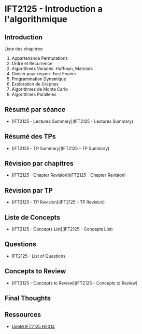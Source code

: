 # IFT2125 - Introduction a l'algorithmique

## Introduction

Liste des chapitres:
1. Appartenance Permutations
2. Ordre et Récurrence
3. Algorithmes Voraces: Huffman, Matroids
4. Diviser pour régner: Fast Fourier
5. Programmation Dynamique
6. Exploration de Graphes
7. Algorithmes de Monte Carlo
8. Algorithmes Parallèles

## Résumé par séance

- [IFT2125 - Lectures Summary](IFT2125 - Lectures Summary)

## Résumé des TPs

- [IFT2125 - TP Summary](IFT2125 - TP Summary)

## Révision par chapitres

- [IFT2125 - Chapter Revision](IFT2125 - Chapter Revision)

## Révision par TP

- [IFT2125 - TP Revision](IFT2125 - TP Revision)


## Liste de Concepts

- [IFT2125 - Concepts List](IFT2125 - Concepts List)

## Questions

- IFT2125 - List of Questions

## Concepts to Review

- [IFT2125 - Concepts to Review](IFT2125 - Concepts to Review)


## Final Thoughts

## Ressources

- [UdeM IFT2125 H2014](http://www.iro.umontreal.ca/~pift2125/Current/devoirs.html)

